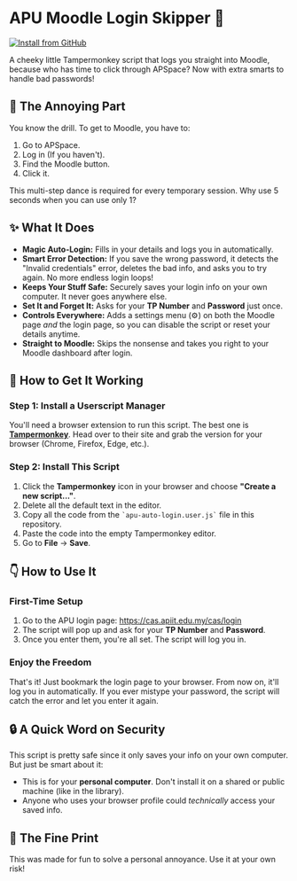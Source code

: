 # APU Moodle Login Skipper 🚀

[![Install from GitHub](https://img.shields.io/badge/Install%20from-GitHub-blue.svg)](https://raw.githubusercontent.com/GarnettJZ/APU-Moodle-Login-Skipper/main/apu-auto-login.user.js)

A cheeky little Tampermonkey script that logs you straight into Moodle, because who has time to click through APSpace? Now with extra smarts to handle bad passwords!

## 🤔 The Annoying Part

You know the drill. To get to Moodle, you have to:

1. Go to APSpace.
2. Log in (If you haven't).
3. Find the Moodle button.
4. Click it.

This multi-step dance is required for every temporary session. Why use 5 seconds when you can use only 1?

## ✨ What It Does

* **Magic Auto-Login:** Fills in your details and logs you in automatically.
* **Smart Error Detection:** If you save the wrong password, it detects the "Invalid credentials" error, deletes the bad info, and asks you to try again. No more endless login loops!
* **Keeps Your Stuff Safe:** Securely saves your login info on your own computer. It never goes anywhere else.
* **Set It and Forget It:** Asks for your **TP Number** and **Password** just once.
* **Controls Everywhere:** Adds a settings menu (⚙️) on both the Moodle page *and* the login page, so you can disable the script or reset your details anytime.
* **Straight to Moodle:** Skips the nonsense and takes you right to your Moodle dashboard after login.

## 🔧 How to Get It Working

### Step 1: Install a Userscript Manager
You'll need a browser extension to run this script. The best one is [**Tampermonkey**](https://www.tampermonkey.net/). Head over to their site and grab the version for your browser (Chrome, Firefox, Edge, etc.).

### Step 2: Install This Script
1. Click the **Tampermonkey** icon in your browser and choose **"Create a new script..."**.
2. Delete all the default text in the editor.
3. Copy all the code from the `` `apu-auto-login.user.js` `` file in this repository.
4. Paste the code into the empty Tampermonkey editor.
5. Go to **File** -> **Save**.

## 👇 How to Use It

### First-Time Setup
1. Go to the APU login page: <https://cas.apiit.edu.my/cas/login>
2. The script will pop up and ask for your **TP Number** and **Password**.
3. Once you enter them, you're all set. The script will log you in.

### Enjoy the Freedom
That's it! Just bookmark the login page to your browser. From now on, it'll log you in automatically. If you ever mistype your password, the script will catch the error and let you enter it again.

## 🔒 A Quick Word on Security

This script is pretty safe since it only saves your info on your own computer. But just be smart about it:

* This is for your **personal computer**. Don't install it on a shared or public machine (like in the library).
* Anyone who uses your browser profile could *technically* access your saved info.

## 🤙 The Fine Print

This was made for fun to solve a personal annoyance. Use it at your own risk!
